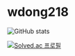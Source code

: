 # wdong218
![GitHub stats](https://github-readme-stats.vercel.app/api?username=wdong218&show_icons=true&theme=radical)


[![Solved.ac 프로필](http://mazassumnida.wtf/api/generate_badge?boj=wdh8890)](https://solved.ac/profile/wdh8890)